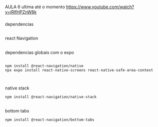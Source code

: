 ###
AULA 6 ultima até o momento
    https://www.youtube.com/watch?v=iRlfHPZnW8k
###





###
dependencias
###

##
react Navigation

##
dependencias globais com o expo
##
````
npm install @react-navigation/native
npx expo install react-native-screens react-native-safe-area-context


````

##
native stack
````
npm install @react-navigation/native-stack
````
##


##
bottom tabs
````
npm install @react-navigation/bottom-tabs
````
##
